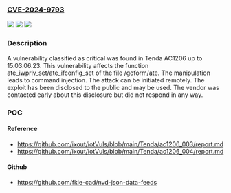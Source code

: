 ### [CVE-2024-9793](https://cve.mitre.org/cgi-bin/cvename.cgi?name=CVE-2024-9793)
![](https://img.shields.io/static/v1?label=Product&message=AC1206&color=blue)
![](https://img.shields.io/static/v1?label=Version&message=%3D%2015.03.06.0%20&color=brighgreen)
![](https://img.shields.io/static/v1?label=Vulnerability&message=Command%20Injection&color=brighgreen)

### Description

A vulnerability classified as critical was found in Tenda AC1206 up to 15.03.06.23. This vulnerability affects the function ate_iwpriv_set/ate_ifconfig_set of the file /goform/ate. The manipulation leads to command injection. The attack can be initiated remotely. The exploit has been disclosed to the public and may be used. The vendor was contacted early about this disclosure but did not respond in any way.

### POC

#### Reference
- https://github.com/ixout/iotVuls/blob/main/Tenda/ac1206_003/report.md
- https://github.com/ixout/iotVuls/blob/main/Tenda/ac1206_004/report.md

#### Github
- https://github.com/fkie-cad/nvd-json-data-feeds

